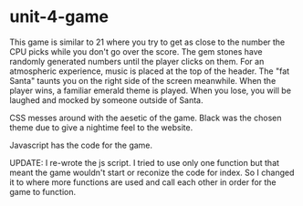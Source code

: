 # unit-4-game
This game is similar to 21 where you try to get as close to the number the CPU picks while you don't go over the score.
The gem stones have randomly generated numbers until the player clicks on them. 
For an atmospheric experience, music is placed at the top of the header. The "fat Santa" taunts you on the right side of the screen meanwhile. 
When the player wins, a familiar emerald theme is played. When you lose, you will be laughed and mocked by someone outside of Santa. 

CSS messes around with the aesetic of the game. Black was the chosen theme due to give a nightime feel to the website. 

Javascript has the code for the game. 

UPDATE: 
I re-wrote the js script. I tried to use only one function but that meant the game wouldn't start or reconize the code for index. So I changed it to where more functions are used and call each other in order for the game to function. 
